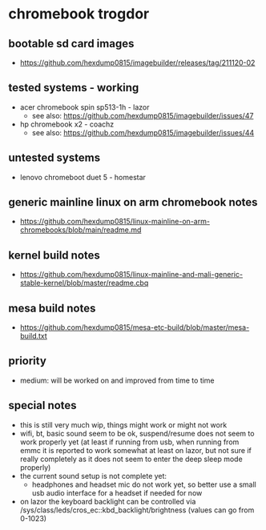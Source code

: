 # chromebook trogdor

## bootable sd card images

- https://github.com/hexdump0815/imagebuilder/releases/tag/211120-02

## tested systems - working

- acer chromebook spin sp513-1h - lazor
  - see also: https://github.com/hexdump0815/imagebuilder/issues/47
- hp chromebook x2 - coachz
  - see also: https://github.com/hexdump0815/imagebuilder/issues/44

## untested systems

- lenovo chromeboot duet 5 - homestar

## generic mainline linux on arm chromebook notes

- https://github.com/hexdump0815/linux-mainline-on-arm-chromebooks/blob/main/readme.md

## kernel build notes

- https://github.com/hexdump0815/linux-mainline-and-mali-generic-stable-kernel/blob/master/readme.cbq

## mesa build notes

- https://github.com/hexdump0815/mesa-etc-build/blob/master/mesa-build.txt

## priority

- medium: will be worked on and improved from time to time

## special notes

- this is still very much wip, things might work or might not work
- wifi, bt, basic sound seem to be ok, suspend/resume does not seem to work properly yet (at least if running from usb, when running from emmc it is reported to work somewhat at least on lazor, but not sure if really completely as it does not seem to enter the deep sleep mode properly)
- the current sound setup is not complete yet:
  - headphones and headset mic do not work yet, so better use a small usb audio interface for a headset if needed for now
- on lazor the keyboard backlight can be controlled via /sys/class/leds/cros_ec\:\:kbd_backlight/brightness (values can go from 0-1023)
